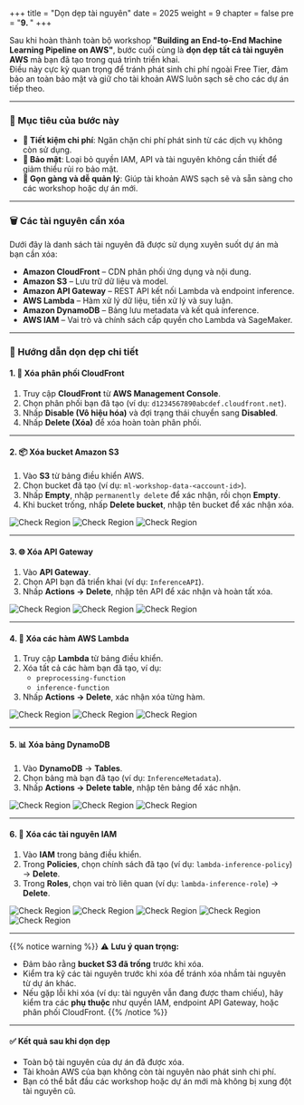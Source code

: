 +++
title = "Dọn dẹp tài nguyên"
date = 2025
weight = 9
chapter = false
pre = "<b>9. </b>"
+++

Sau khi hoàn thành toàn bộ workshop **"Building an End-to-End Machine Learning Pipeline on AWS"**, bước cuối cùng là **dọn dẹp tất cả tài nguyên AWS** mà bạn đã tạo trong quá trình triển khai.  
Điều này cực kỳ quan trọng để tránh phát sinh chi phí ngoài Free Tier, đảm bảo an toàn bảo mật và giữ cho tài khoản AWS luôn sạch sẽ cho các dự án tiếp theo.

---

### 🎯 Mục tiêu của bước này

- **💸 Tiết kiệm chi phí**: Ngăn chặn chi phí phát sinh từ các dịch vụ không còn sử dụng.  
- **🔐 Bảo mật**: Loại bỏ quyền IAM, API và tài nguyên không cần thiết để giảm thiểu rủi ro bảo mật.  
- **🧰 Gọn gàng và dễ quản lý**: Giúp tài khoản AWS sạch sẽ và sẵn sàng cho các workshop hoặc dự án mới.

---

### 🗑️ Các tài nguyên cần xóa

Dưới đây là danh sách tài nguyên đã được sử dụng xuyên suốt dự án mà bạn cần xóa:

- **Amazon CloudFront** – CDN phân phối ứng dụng và nội dung.  
- **Amazon S3** – Lưu trữ dữ liệu và model.  
- **Amazon API Gateway** – REST API kết nối Lambda và endpoint inference.  
- **AWS Lambda** – Hàm xử lý dữ liệu, tiền xử lý và suy luận.  
- **Amazon DynamoDB** – Bảng lưu metadata và kết quả inference.  
- **AWS IAM** – Vai trò và chính sách cấp quyền cho Lambda và SageMaker.

---

### 🧼 Hướng dẫn dọn dẹp chi tiết

#### 1. 🧭 Xóa phân phối CloudFront

1. Truy cập **CloudFront** từ **AWS Management Console**.  
2. Chọn phân phối bạn đã tạo (ví dụ: `d1234567890abcdef.cloudfront.net`).  
3. Nhấp **Disable (Vô hiệu hóa)** và đợi trạng thái chuyển sang **Disabled**.  
4. Nhấp **Delete (Xóa)** để xóa hoàn toàn phân phối.



---

#### 2. 📦 Xóa bucket Amazon S3

1. Vào **S3** từ bảng điều khiển AWS.  
2. Chọn bucket đã tạo (ví dụ: `ml-workshop-data-<account-id>`).  
3. Nhấp **Empty**, nhập `permanently delete` để xác nhận, rồi chọn **Empty**.  
4. Khi bucket trống, nhấp **Delete bucket**, nhập tên bucket để xác nhận xóa.

![Check Region](/images/9-Clean-Up-Resources/9.1.png)
![Check Region](/images/9-Clean-Up-Resources/9.2.png)
![Check Region](/images/9-Clean-Up-Resources/9.3.png)

---

#### 3. 🌐 Xóa API Gateway

1. Vào **API Gateway**.  
2. Chọn API bạn đã triển khai (ví dụ: `InferenceAPI`).  
3. Nhấp **Actions → Delete**, nhập tên API để xác nhận và hoàn tất xóa.

![Check Region](/images/9-Clean-Up-Resources/9.4.png)
![Check Region](/images/9-Clean-Up-Resources/9.5.png)
![Check Region](/images/9-Clean-Up-Resources/9.6.png)

---

#### 4. 🧠 Xóa các hàm AWS Lambda

1. Truy cập **Lambda** từ bảng điều khiển.  
2. Xóa tất cả các hàm bạn đã tạo, ví dụ:
   - `preprocessing-function`
   - `inference-function`
3. Nhấp **Actions → Delete**, xác nhận xóa từng hàm.

![Check Region](/images/9-Clean-Up-Resources/9.7.png)
![Check Region](/images/9-Clean-Up-Resources/9.8.png)
![Check Region](/images/9-Clean-Up-Resources/9.9.png)

---

#### 5. 📊 Xóa bảng DynamoDB

1. Vào **DynamoDB** → **Tables**.  
2. Chọn bảng mà bạn đã tạo (ví dụ: `InferenceMetadata`).  
3. Nhấp **Actions → Delete table**, nhập tên bảng để xác nhận.

![Check Region](/images/9-Clean-Up-Resources/9.10.png)
![Check Region](/images/9-Clean-Up-Resources/9.11.png)
![Check Region](/images/9-Clean-Up-Resources/9.12.png)

---

#### 6. 🔐 Xóa các tài nguyên IAM

1. Vào **IAM** trong bảng điều khiển.  
2. Trong **Policies**, chọn chính sách đã tạo (ví dụ: `lambda-inference-policy`) → **Delete**.  
3. Trong **Roles**, chọn vai trò liên quan (ví dụ: `lambda-inference-role`) → **Delete**.

![Check Region](/images/9-Clean-Up-Resources/9.13.png)
![Check Region](/images/9-Clean-Up-Resources/9.14.png)
![Check Region](/images/9-Clean-Up-Resources/9.15.png)
![Check Region](/images/9-Clean-Up-Resources/9.16.png)
![Check Region](/images/9-Clean-Up-Resources/9.17.png)

---

{{% notice warning %}}
⚠️ **Lưu ý quan trọng:**

- Đảm bảo rằng **bucket S3 đã trống** trước khi xóa.  
- Kiểm tra kỹ các tài nguyên trước khi xóa để tránh xóa nhầm tài nguyên từ dự án khác.  
- Nếu gặp lỗi khi xóa (ví dụ: tài nguyên vẫn đang được tham chiếu), hãy kiểm tra các **phụ thuộc** như quyền IAM, endpoint API Gateway, hoặc phân phối CloudFront.
{{% /notice %}}

---

#### ✅ Kết quả sau khi dọn dẹp

- Toàn bộ tài nguyên của dự án đã được xóa.  
- Tài khoản AWS của bạn không còn tài nguyên nào phát sinh chi phí.  
- Bạn có thể bắt đầu các workshop hoặc dự án mới mà không bị xung đột tài nguyên cũ.